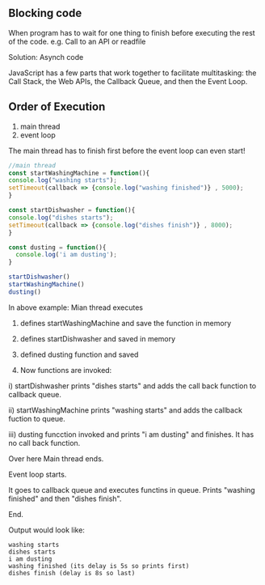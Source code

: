 ## Blocking code

When program has to wait for one thing to finish before executing the rest of the code. e.g. Call to an API or readfile

Solution: Asynch code

JavaScript has a few parts that work together to facilitate multitasking: the Call Stack, the Web APIs, the Callback Queue, and then the Event Loop.

## Order of Execution

1. main thread
2. event loop

The main thread has to finish first before the event loop can even start!

```javascript
//main thread
const startWashingMachine = function(){
console.log("washing starts");
setTimeout(callback => {console.log("washing finished")} , 5000);
}

const startDishwasher = function(){
console.log("dishes starts");
setTimeout(callback => {console.log("dishes finish")} , 8000);
}

const dusting = function(){
  console.log('i am dusting');
}

startDishwasher()
startWashingMachine()
dusting()

```
In above example:
Mian thread executes
1. defines startWashingMachine and save the function in memory
2. defines startDishwasher and saved in memory
3. defined dusting function and saved

4. Now functions are invoked:

  i) startDishwasher prints "dishes starts" and adds the call back function to callback queue.

  ii) startWashingMachine prints "washing starts" and adds the callback fuction to queue.

  iii) dusting funcction invoked and prints "i am dusting" and finishes. It has no call back function.

  Over here Main thread ends. 

  Event loop starts. 

  It goes to callback queue and executes functins in queue. Prints "washing finished" and then "dishes finish". 

  End. 

  Output would look like:
  ```
  washing starts
  dishes starts
  i am dusting
  washing finished (its delay is 5s so prints first)
  dishes finish (delay is 8s so last)

